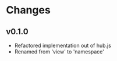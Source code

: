 # Changes

## v0.1.0

- Refactored implementation out of hub.js
- Renamed from 'view' to 'namespace'
